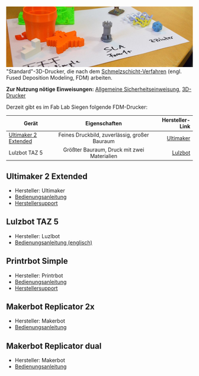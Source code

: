 ![3D-Drucke](img_3d-drucker/prints.jpg)
"Standard"-3D-Drucker, die nach dem [Schmelzschicht-Verfahren](https://de.wikipedia.org/wiki/Fused_Deposition_Modeling) (engl. Fused Deposition Modeling, FDM) arbeiten.

**Zur Nutzung nötige Einweisungen:** [Allgemeine Sicherheitseinweisung](!Regeln/Allgemeine_Sicherheitseinweisung), [3D-Drucker](!Regeln/Einweisung_3D-Drucker)

Derzeit gibt es im Fab Lab Siegen folgende FDM-Drucker:


Gerät |  Eigenschaften  | Hersteller-Link
------|:---------------:|------:
[Ultimaker 2 Extended](#um2e) | Feines Druckbild, zuverlässig, großer Bauraum | [Ultimaker](https://ultimaker.com/en/resources/165-unboxing)
Lulzbot TAZ 5 | Größter Bauraum, Druck mit zwei Materialien | [Lulzbot](https://www.lulzbot.com/store/printers/lulzbot-taz-5)

## Ultimaker 2 Extended <a name="um2e"></a>
* Hersteller: Ultimaker
* [Bedienungsanleitung](https://ultimaker.com/download/3345/UserManual-UM2Extended-v1-DE.pdf)
* [Herstellersupport](https://ultimaker.com/en/resources/165-unboxing)


## Lulzbot TAZ 5
* Hersteller: Luzlbot
* [Bedienungsanleitung (englisch)](https://download.lulzbot.com/Mini/1.0/documentation/manual/LulzBot_Mini_manual.pdf)


## Printrbot Simple
* Hersteller: Printrbot
* [Bedienungsanleitung](http://printrbot.com/project/simple-metal/)
* [Herstellersupport](http://printrbot.com/project/simple-metal/)

## Makerbot Replicator 2x
* Hersteller: Makerbot
* [Bedienungsanleitung](https://eu.makerbot.com/fileadmin/Inhalte/Support/Manuals/Quick_Start_Guides/MakerBot_Replicator2X_UserManual_Ger.pdf)


## Makerbot Replicator dual
* Hersteller: Makerbot
* [Bedienungsanleitung](http://support.makerbot.com/learn/earlier-products/replicator-original)
